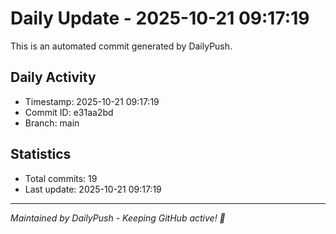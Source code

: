 # Daily Update - 2025-10-21 09:17:19

This is an automated commit generated by DailyPush.

## Daily Activity
- Timestamp: 2025-10-21 09:17:19
- Commit ID: e31aa2bd
- Branch: main

## Statistics
- Total commits: 19
- Last update: 2025-10-21 09:17:19

---
*Maintained by DailyPush - Keeping GitHub active! 🚀*
